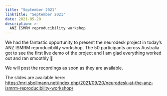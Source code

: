```yaml
---
title: "September 2021"
linkTitle: "September 2021"
date: 2021-05-20
description: >-
  ANZ ISMRM reproducibility workshop
---
```


We had the fantastic opportunity to present the neurodesk project in today’s ANZ ISMRM reproducibility workshop. The 50 participants across Australia got to see the first live demo of the project and I am glad everything worked out and ran smoothly 🙂

We will post the recordings as soon as they are available.

The slides are available here: https://mri.sbollmann.net/index.php/2021/09/20/neurodesk-at-the-anz-ismrm-reproducibility-workshop/